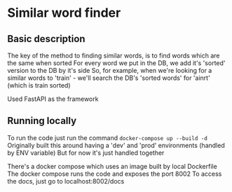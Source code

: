 # Similar word finder 
## Basic description
The key of the method to finding similar words, is to find words which are the same when sorted
For every word we put in the DB, we add it's 'sorted' version to the DB by it's side
So, for example, when we're looking for a similar words to 'train' - we'll search the DB's 'sorted words' for 'ainrt' (which is train sorted)

Used FastAPI as the framework

## Running locally 
To run the code just run the command  `docker-compose up --build -d`
Originally built this around having a 'dev' and 'prod' environments (handled by ENV variable)
But for now it's just handled together 

There's a docker compose which uses an image built by local Dockerfile 
The docker compose runs the code and exposes the port 8002
To access the docs, just go to localhost:8002/docs
